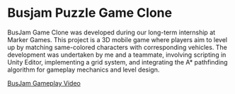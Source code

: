 # Busjam Puzzle Game Clone

BusJam Game Clone was developed during our long-term internship at Marker Games. This project is a 3D mobile game where players aim to level up by matching same-colored characters with corresponding vehicles. The development was undertaken by me and a teammate, involving scripting in Unity Editor, implementing a grid system, and integrating the A* pathfinding algorithm for gameplay mechanics and level design.

[BusJam Gameplay Video](https://drive.google.com/file/d/1IdFV6gnxNcRNxBuVt3El3lr_p7Mf1Ghq/view?usp=sharing)

